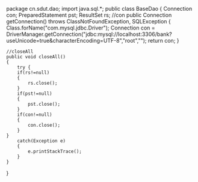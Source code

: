 package cn.sdut.dao;
import java.sql.*;
public class BaseDao {
	Connection con;
	PreparedStatement pst;
	ResultSet rs;
	//con
	public Connection getConnection() throws ClassNotFoundException, SQLException
	{
		Class.forName("com.mysql.jdbc.Driver");
		Connection con = DriverManager.getConnection("jdbc:mysql://localhost:3306/bank?useUnicode=true&characterEncoding=UTF-8","root","");
		return con;
	}
	
	//closeAll
	public void closeAll()
	{
		try {
		if(rs!=null)
		{
			rs.close();
		}
		if(pst!=null)
		{
			pst.close();
		}
		if(con!=null)
		{
			con.close();
		}
	}
		catch(Exception e)
		{
			e.printStackTrace();
		}
	}
}
